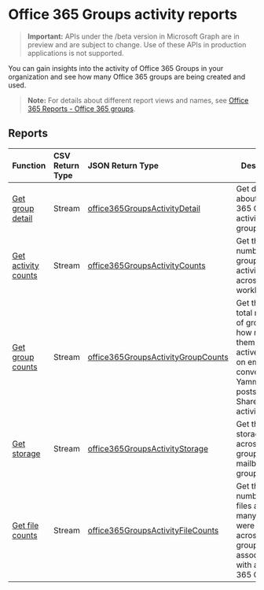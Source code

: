 # Office 365 Groups activity reports

> **Important:** APIs under the /beta version in Microsoft Graph are in preview and are subject to change. Use of these APIs in production applications is not supported.

You can gain insights into the activity of Office 365 Groups in your organization and see how many Office 365 groups are being created and used.

> **Note:** For details about different report views and names, see [Office 365 Reports - Office 365 groups](https://support.office.com/client/Office-365-groups-a27f1a99-3557-4f85-9560-a28e3d822a40).

## Reports

| Function                                 | CSV Return Type | JSON Return Type                         | Description                              |
| :--------------------------------------- | :-------------- | :--------------------------------------- | ---------------------------------------- |
| [Get group detail](../api/reportroot_getoffice365groupsactivitydetail.md) | Stream          | [office365GroupsActivityDetail](../resources/office365groupsactivitydetail.md) | Get details about Office 365 Groups activity by group. |
| [Get activity counts](../api/reportroot_getoffice365groupsactivitycounts.md) | Stream          | [office365GroupsActivityCounts](../resources/office365groupsactivitycounts.md) | Get the number of group activities across group workloads. |
| [Get group counts](../api/reportroot_getoffice365groupsactivitygroupcounts.md) | Stream          | [office365GroupsActivityGroupCounts](../resources/office365groupsactivitygroupcounts.md) | Get the daily total number of groups and how many of them were active based on email conversations, Yammer posts, and SharePoint file activities. |
| [Get storage](../api/reportroot_getoffice365groupsactivitystorage.md) | Stream          | [office365GroupsActivityStorage](../resources/office365groupsactivitystorage.md) | Get the total storage used across all group mailboxes and group sites. |
| [Get file counts](../api/reportroot_getoffice365groupsactivityfilecounts.md) | Stream          | [office365GroupsActivityFileCounts](../resources/office365groupsactivityfilecounts.md) | Get the total number of files and how many of them were active across all group sites associated with an Office 365 Group. |
